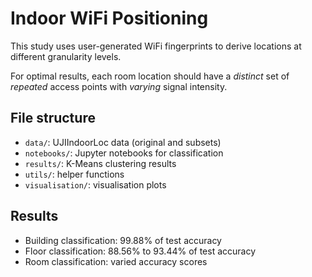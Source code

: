 # Indoor WiFi Positioning

This study uses user-generated WiFi fingerprints to derive locations at different granularity levels. 

For optimal results, each room location should have a *distinct* set of *repeated* access points with *varying* signal intensity. 

## File structure

- `data/`: UJIIndoorLoc data (original and subsets)
- `notebooks/`: Jupyter notebooks for classification 
- `results/`: K-Means clustering results
- `utils/`: helper functions
- `visualisation/`: visualisation plots

## Results

- Building classification: 99.88\% of test accuracy
- Floor classification: 88.56\% to 93.44\% of test accuracy
- Room classification: varied accuracy scores

